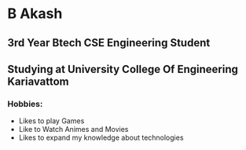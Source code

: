 # B Akash

## 3rd Year Btech CSE Engineering Student
## Studying at University College Of Engineering Kariavattom

### Hobbies:

- Likes to play Games
- Like to Watch Animes and Movies
- Likes to expand my knowledge about technologies
